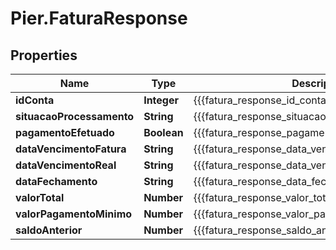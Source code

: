 # Pier.FaturaResponse

## Properties
Name | Type | Description | Notes
------------ | ------------- | ------------- | -------------
**idConta** | **Integer** | {{{fatura_response_id_conta_value}}} | [optional] 
**situacaoProcessamento** | **String** | {{{fatura_response_situacao_processamento_value}}} | [optional] 
**pagamentoEfetuado** | **Boolean** | {{{fatura_response_pagamento_efetuado_value}}} | [optional] 
**dataVencimentoFatura** | **String** | {{{fatura_response_data_vencimento_fatura_value}}} | [optional] 
**dataVencimentoReal** | **String** | {{{fatura_response_data_vencimento_real_value}}} | [optional] 
**dataFechamento** | **String** | {{{fatura_response_data_fechamento_value}}} | [optional] 
**valorTotal** | **Number** | {{{fatura_response_valor_total_value}}} | [optional] 
**valorPagamentoMinimo** | **Number** | {{{fatura_response_valor_pagamento_minimo_value}}} | [optional] 
**saldoAnterior** | **Number** | {{{fatura_response_saldo_anterior_value}}} | [optional] 


